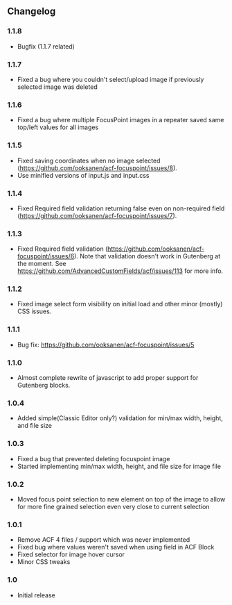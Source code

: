 ## Changelog

### 1.1.8
* Bugfix (1.1.7 related)

### 1.1.7
* Fixed a bug where you couldn't select/upload image if previously selected image was deleted

### 1.1.6
* Fixed a bug where multiple FocusPoint images in a repeater saved same top/left values for all images

### 1.1.5
* Fixed saving coordinates when no image selected (https://github.com/ooksanen/acf-focuspoint/issues/8).
* Use minified versions of input.js and input.css

### 1.1.4
* Fixed Required field validation returning false even on non-required field (https://github.com/ooksanen/acf-focuspoint/issues/7).

### 1.1.3
* Fixed Required field validation (https://github.com/ooksanen/acf-focuspoint/issues/6). Note that validation doesn't work in Gutenberg at the moment. See https://github.com/AdvancedCustomFields/acf/issues/113 for more info.

### 1.1.2
* Fixed image select form visibility on initial load and other minor (mostly) CSS issues.

### 1.1.1
* Bug fix: https://github.com/ooksanen/acf-focuspoint/issues/5

### 1.1.0
* Almost complete rewrite of javascript to add proper support for Gutenberg blocks.

### 1.0.4
* Added simple(Classic Editor only?) validation for min/max width, height, and file size

### 1.0.3
* Fixed a bug that prevented deleting focuspoint image
* Started implementing min/max width, height, and file size for image file

### 1.0.2
* Moved focus point selection to new element on top of the image to allow for more fine grained selection even very close to current selection

### 1.0.1
* Remove ACF 4 files / support which was never implemented
* Fixed bug where values weren't saved when using field in ACF Block
* Fixed selector for image hover cursor
* Minor CSS tweaks

### 1.0
* Initial release
